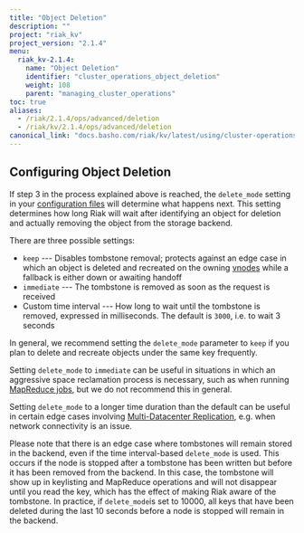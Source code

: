 ```yaml
---
title: "Object Deletion"
description: ""
project: "riak_kv"
project_version: "2.1.4"
menu:
  riak_kv-2.1.4:
    name: "Object Deletion"
    identifier: "cluster_operations_object_deletion"
    weight: 108
    parent: "managing_cluster_operations"
toc: true
aliases:
  - /riak/2.1.4/ops/advanced/deletion
  - /riak/kv/2.1.4/ops/advanced/deletion
canonical_link: "docs.basho.com/riak/kv/latest/using/cluster-operations/object-deletion"
---
```


[glossary vnode]: /riak/kv/2.1.4/learn/glossary/#vnode

## Configuring Object Deletion

If step 3 in the process explained above is reached, the `delete_mode`
setting in your [configuration files](/riak/kv/2.1.4/configuring/reference/#advanced-configuration) will determine what happens next. This
setting determines how long Riak will wait after identifying an object
for deletion and actually removing the object from the storage backend.

There are three possible settings:

* `keep` --- Disables tombstone removal; protects against an edge case
  in which an object is deleted and recreated on the owning
  [vnodes][glossary vnode] while a fallback is either down or awaiting handoff
* `immediate` --- The tombstone is removed as soon as the request is
  received
* Custom time interval --- How long to wait until the tombstone is
  removed, expressed in milliseconds. The default is `3000`, i.e. to
  wait 3 seconds

In general, we recommend setting the `delete_mode` parameter to `keep`
if you plan to delete and recreate objects under the same key
frequently.

Setting `delete_mode` to `immediate` can be useful in situations in
which an aggressive space reclamation process is necessary, such as
when running [MapReduce jobs](/riak/kv/2.1.4/developing/usage/mapreduce/), but we do not recommend
this in general.

Setting `delete_mode` to a longer time duration than the default can be
useful in certain edge cases involving [Multi-Datacenter Replication](/riak/kv/2.1.4/using/cluster-operations/v3-multi-datacenter), e.g. when
network connectivity is an issue.

Please note that there is an edge case where tombstones will remain
stored in the backend, even if the time interval-based `delete_mode` is
used. This occurs if the node is stopped after a tombstone has been
written but before it has been removed from the backend. In this case,
the tombstone will show up in keylisting and MapReduce operations and
will not disappear until you read the key, which has the effect of
making Riak aware of the tombstone. In practice, if `delete_mode`is set
to 10000, all keys that have been deleted during the last 10 seconds
before a node is stopped will remain in the backend.
